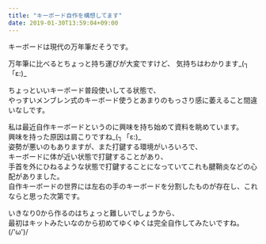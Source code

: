 ```yaml
---
title: "キーボード自作を構想してます"
date: 2019-01-30T13:59:04+09:00
---
```


キーボードは現代の万年筆だそうです。  

万年筆に比べるとちょっと持ち運びが大変ですけど、
気持ちはわかります\_(┐「ε:)\_

ちょっといいキーボード普段使いしてる状態で、  
やっすいメンブレン式のキーボード使うとあまりのもっさり感に萎えること間違いなしです。

私は最近自作キーボードというのに興味を持ち始めて資料を眺めています。  
興味を持った原因は肩こりですね\_(┐「ε:)\_  
姿勢が悪いのもありますが、また打鍵する環境がいろいろで、  
キーボードに体が近い状態で打鍵することがあり、  
手首を外にひねるような状態で打鍵することになっていてこれも腱鞘炎などの心配がありました。  
自作キーボードの世界には左右の手のキーボードを分割したものが存在し、これならと思った次第です。  

いきなり0から作るのはちょっと難しいでしょうから、  
最初はキットみたいなのから初めてゆくゆくは完全自作してみたいですね。(/'ω')/



